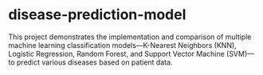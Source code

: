 # disease-prediction-model
This project demonstrates the implementation and comparison of multiple machine learning classification models—K-Nearest Neighbors (KNN), Logistic Regression, Random Forest, and Support Vector Machine (SVM)—to predict various diseases based on patient data.
